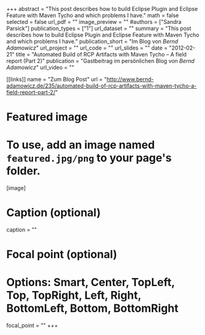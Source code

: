 +++
abstract = "This post describes how to build Eclipse Plugin and Eclipse Feature with Maven Tycho and which problems I have."
math = false
selected = false
url_pdf = ""
image_preview = ""
#authors = ["Sandra Parsick"]
publication_types = ["1"]
url_dataset = ""
summary = "This post describes how to build Eclipse Plugin and Eclipse Feature with Maven Tycho and which problems I have."
publication_short = "Im Blog von *Bernd Adamowicz*"
url_project = ""
url_code = ""
url_slides = ""
date = "2012-02-21"
title = "Automated Build of RCP Artifacts with Maven Tycho – A field report (Part 2)"
publication = "Gastbeitrag im persönlichen Blog von *Bernd Adamowicz*"
url_video = ""


[[links]]
name = "Zum Blog Post"
url = "http://www.bernd-adamowicz.de/235/automated-build-of-rcp-artifacts-with-maven-tycho-a-field-report-part-2/"



# Featured image
# To use, add an image named `featured.jpg/png` to your page's folder.
[image]
# Caption (optional)
caption = ""

# Focal point (optional)
# Options: Smart, Center, TopLeft, Top, TopRight, Left, Right, BottomLeft, Bottom, BottomRight
focal_point = ""
+++
